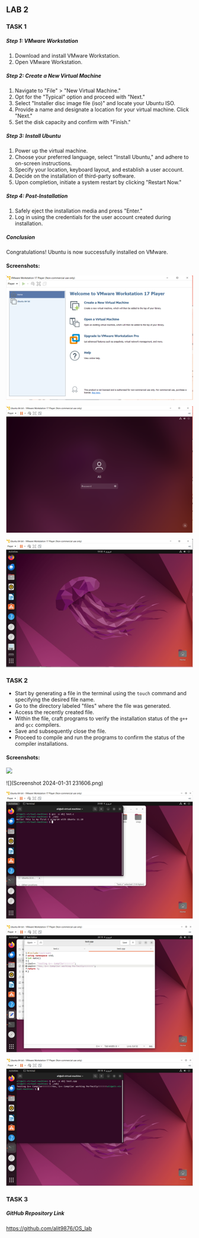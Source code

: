 ##                                                  LAB 2

###                                                          TASK 1

##### Step 1: VMware Workstation

1. Download and install VMware Workstation.
2. Open VMware Workstation.

##### Step 2: Create a New Virtual Machine

1. Navigate to "File" > "New Virtual Machine."
2. Opt for the "Typical" option and proceed with "Next."
3. Select "Installer disc image file (iso)" and locate your Ubuntu ISO.
4. Provide a name and designate a location for your virtual machine. Click "Next."
5. Set the disk capacity and confirm with "Finish."

##### Step 3: Install Ubuntu

1. Power up the virtual machine.
2. Choose your preferred language, select "Install Ubuntu," and adhere to on-screen instructions.
3. Specify your location, keyboard layout, and establish a user account.
4. Decide on the installation of third-party software.
5. Upon completion, initiate a system restart by clicking "Restart Now."

##### Step 4: Post-Installation

1. Safely eject the installation media and press "Enter."
2. Log in using the credentials for the user account created during installation.

##### Conclusion

Congratulations! Ubuntu is now successfully installed on VMware.

#### Screenshots:

![](pic1.png)

![](pic2.png)

![](pic3.png)



###                                                          TASK 2 

- Start by generating a file in the terminal using the `touch` command and specifying the desired file name.
- Go to the directory labeled "files" where the file was generated.
- Access the recently created file.
- Within the file, craft programs to verify the installation status of the `g++` and `gcc` compilers.
- Save and subsequently close the file.
- Proceed to compile and run the programs to confirm the status of the compiler installations.

#### Screenshots:

![](c_code_c.png)

![](Screenshot 2024-01-31 231606.png)

![](c_code.png)

![](cpp_code_c.png)

![](cpp_code.png)

###                                                          TASK 3

##### GitHub Repository Link

https://github.com/alit9876/OS_lab












